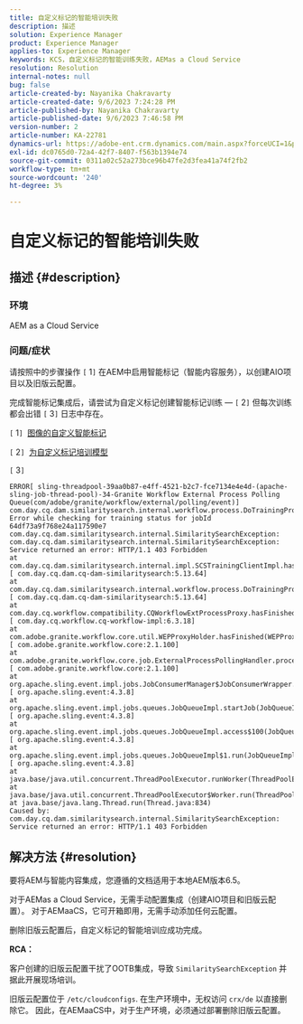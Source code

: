 ```yaml
---
title: 自定义标记的智能培训失败
description: 描述
solution: Experience Manager
product: Experience Manager
applies-to: Experience Manager
keywords: KCS，自定义标记的智能训练失败，AEMas a Cloud Service
resolution: Resolution
internal-notes: null
bug: false
article-created-by: Nayanika Chakravarty
article-created-date: 9/6/2023 7:24:28 PM
article-published-by: Nayanika Chakravarty
article-published-date: 9/6/2023 7:46:58 PM
version-number: 2
article-number: KA-22781
dynamics-url: https://adobe-ent.crm.dynamics.com/main.aspx?forceUCI=1&pagetype=entityrecord&etn=knowledgearticle&id=73838efb-ea4c-ee11-be6e-6045bd006a22
exl-id: dc0765d0-72a4-42f7-8407-f563b1394e74
source-git-commit: 0311a02c52a273bce96b47fe2d3fea41a74f2fb2
workflow-type: tm+mt
source-wordcount: '240'
ht-degree: 3%

---
```


# 自定义标记的智能培训失败

## 描述 {#description}


### 环境

AEM as a Cloud Service

### 问题/症状

请按照中的步骤操作 `[` 1`]`  在AEM中启用智能标记（智能内容服务），以创建AIO项目以及旧版云配置。

完成智能标记集成后，请尝试为自定义标记创建智能标记训练 —  `[` 2`]`  但每次训练都会出错 `[` 3`]`  日志中存在。

`[` 1`]`  [图像的自定义智能标记](https://experienceleague.adobe.com/docs/experience-manager-learn/assets/metadata/custom-smart-tags.html)

`[` 2`]`  [为自定义标记培训模型](https://experienceleague.adobe.com/docs/experience-manager-cloud-service/content/assets/manage/smart-tags.html#train-model)

`[` 3`]`


```
ERROR[ sling-threadpool-39aa0b87-e4ff-4521-b2c7-fce7134e4e4d-(apache-sling-job-thread-pool)-34-Granite Workflow External Process Polling Queue(com/adobe/granite/workflow/external/polling/event)]  com.day.cq.dam.similaritysearch.internal.workflow.process.DoTrainingProcess Error while checking for training status for jobId 64df73a9f768e24a117590e7
com.day.cq.dam.similaritysearch.internal.SimilaritySearchException: com.day.cq.dam.similaritysearch.internal.SimilaritySearchException: Service returned an error: HTTP/1.1 403 Forbidden
at com.day.cq.dam.similaritysearch.internal.impl.SCSTrainingClientImpl.hasFinishedTraining(SCSTrainingClientImpl.java:203) [ com.day.cq.dam.cq-dam-similaritysearch:5.13.64] 
at com.day.cq.dam.similaritysearch.internal.workflow.process.DoTrainingProcess.hasFinished(DoTrainingProcess.java:95) [ com.day.cq.dam.cq-dam-similaritysearch:5.13.64] 
at com.day.cq.workflow.compatibility.CQWorkflowExtProcessProxy.hasFinished(CQWorkflowExtProcessProxy.java:82) [ com.day.cq.workflow.cq-workflow-impl:6.3.18] 
at com.adobe.granite.workflow.core.util.WEPProxyHolder.hasFinished(WEPProxyHolder.java:46) [ com.adobe.granite.workflow.core:2.1.100] 
at com.adobe.granite.workflow.core.job.ExternalProcessPollingHandler.process(ExternalProcessPollingHandler.java:119) [ com.adobe.granite.workflow.core:2.1.100] 
at org.apache.sling.event.impl.jobs.JobConsumerManager$JobConsumerWrapper.process(JobConsumerManager.java:502) [ org.apache.sling.event:4.3.8] 
at org.apache.sling.event.impl.jobs.queues.JobQueueImpl.startJob(JobQueueImpl.java:351) [ org.apache.sling.event:4.3.8] 
at org.apache.sling.event.impl.jobs.queues.JobQueueImpl.access$100(JobQueueImpl.java:60) [ org.apache.sling.event:4.3.8] 
at org.apache.sling.event.impl.jobs.queues.JobQueueImpl$1.run(JobQueueImpl.java:287) [ org.apache.sling.event:4.3.8] 
at java.base/java.util.concurrent.ThreadPoolExecutor.runWorker(ThreadPoolExecutor.java:1128)
at java.base/java.util.concurrent.ThreadPoolExecutor$Worker.run(ThreadPoolExecutor.java:628)
at java.base/java.lang.Thread.run(Thread.java:834)
Caused by: com.day.cq.dam.similaritysearch.internal.SimilaritySearchException: Service returned an error: HTTP/1.1 403 Forbidden
```



## 解决方法 {#resolution}


要将AEM与智能内容集成，您遵循的文档适用于本地AEM版本6.5。

对于AEMas a Cloud Service，无需手动配置集成（创建AIO项目和旧版云配置）。 对于AEMaaCS，它可开箱即用，无需手动添加任何云配置。

删除旧版云配置后，自定义标记的智能培训应成功完成。

<b>RCA：</b>

客户创建的旧版云配置干扰了OOTB集成，导致 `SimilaritySearchException` 并据此开展现场培训。

旧版云配置位于 `/etc/cloudconfigs`. 在生产环境中，无权访问 `crx/de` 以直接删除它。 因此，在AEMaaCS中，对于生产环境，必须通过部署删除旧版云配置。
